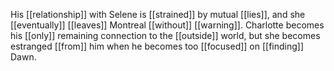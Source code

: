 His [[relationship]] with Selene is [[strained]] by mutual [[lies]], and she [[eventually]] [[leaves]] Montreal [[without]] [[warning]]. Charlotte becomes his [[only]] remaining connection to the [[outside]] world, but she becomes estranged [[from]] him when he becomes too [[focused]] on [[finding]] Dawn.

